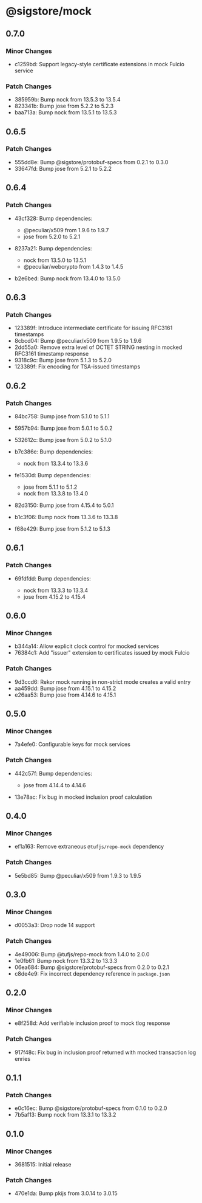 # @sigstore/mock

## 0.7.0

### Minor Changes

- c1259bd: Support legacy-style certificate extensions in mock Fulcio service

### Patch Changes

- 385959b: Bump nock from 13.5.3 to 13.5.4
- 823341b: Bump jose from 5.2.2 to 5.2.3
- baa713a: Bump nock from 13.5.1 to 13.5.3

## 0.6.5

### Patch Changes

- 555dd8e: Bump @sigstore/protobuf-specs from 0.2.1 to 0.3.0
- 33647fd: Bump jose from 5.2.1 to 5.2.2

## 0.6.4

### Patch Changes

- 43cf328: Bump dependencies:

  - @peculiar/x509 from 1.9.6 to 1.9.7
  - jose from 5.2.0 to 5.2.1

- 8237a21: Bump dependencies:

  - nock from 13.5.0 to 13.5.1
  - @peculiar/webcrypto from 1.4.3 to 1.4.5

- b2e6bed: Bump nock from 13.4.0 to 13.5.0

## 0.6.3

### Patch Changes

- 123389f: Introduce intermediate certificate for issuing RFC3161 timestamps
- 8cbcd04: Bump @peculiar/x509 from 1.9.5 to 1.9.6
- 2dd55a0: Remove extra level of OCTET STRING nesting in mocked RFC3161 timestamp response
- 9318c9c: Bump jose from 5.1.3 to 5.2.0
- 123389f: Fix encoding for TSA-issued timestamps

## 0.6.2

### Patch Changes

- 84bc758: Bump jose from 5.1.0 to 5.1.1
- 5957b94: Bump jose from 5.0.1 to 5.0.2
- 532612c: Bump jose from 5.0.2 to 5.1.0
- b7c386e: Bump dependencies:

  - nock from 13.3.4 to 13.3.6

- fe1530d: Bump dependencies:

  - jose from 5.1.1 to 5.1.2
  - nock from 13.3.8 to 13.4.0

- 82d3150: Bump jose from 4.15.4 to 5.0.1
- b1c3f06: Bump nock from 13.3.6 to 13.3.8
- f68e429: Bump jose from 5.1.2 to 5.1.3

## 0.6.1

### Patch Changes

- 69fdfdd: Bump dependencies:

  - nock from 13.3.3 to 13.3.4
  - jose from 4.15.2 to 4.15.4

## 0.6.0

### Minor Changes

- b344a14: Allow explicit clock control for mocked services
- 76384c1: Add "issuer" extension to certificates issued by mock Fulcio

### Patch Changes

- 9d3ccd6: Rekor mock running in non-strict mode creates a valid entry
- aa459dd: Bump jose from 4.15.1 to 4.15.2
- e26aa53: Bump jose from 4.14.6 to 4.15.1

## 0.5.0

### Minor Changes

- 7a4efe0: Configurable keys for mock services

### Patch Changes

- 442c57f: Bump dependencies:

  - jose from 4.14.4 to 4.14.6

- 13e78ac: Fix bug in mocked inclusion proof calculation

## 0.4.0

### Minor Changes

- ef1a163: Remove extraneous `@tufjs/repo-mock` dependency

### Patch Changes

- 5e5bd85: Bump @peculiar/x509 from 1.9.3 to 1.9.5

## 0.3.0

### Minor Changes

- d0053a3: Drop node 14 support

### Patch Changes

- 4e49006: Bump @tufjs/repo-mock from 1.4.0 to 2.0.0
- 1e0fb61: Bump nock from 13.3.2 to 13.3.3
- 06ea684: Bump @sigstore/protobuf-specs from 0.2.0 to 0.2.1
- c8de4e9: Fix incorrect dependency reference in `package.json`

## 0.2.0

### Minor Changes

- e8f258d: Add verifiable inclusion proof to mock tlog response

### Patch Changes

- 917f48c: Fix bug in inclusion proof returned with mocked transaction log enries

## 0.1.1

### Patch Changes

- e0c16ec: Bump @sigstore/protobuf-specs from 0.1.0 to 0.2.0
- 7b5af13: Bump nock from 13.3.1 to 13.3.2

## 0.1.0

### Minor Changes

- 3681515: Initial release

### Patch Changes

- 470e1da: Bump pkijs from 3.0.14 to 3.0.15
